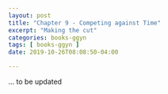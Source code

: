 ```yaml
---
layout: post
title: "Chapter 9 - Competing against Time"
excerpt: "Making the cut"
categories: books-ggyn
tags: [ books-ggyn ]
date: 2019-10-26T08:08:50-04:00

---
```


...
to be updated
